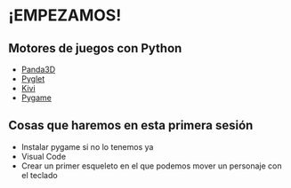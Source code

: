 # ¡EMPEZAMOS!

## Motores de juegos con Python

- [Panda3D](https://www.panda3d.org/features/)
- [Pyglet](http://pyglet.org/)
- [Kivi](https://kivy.org/)
- [Pygame](https://www.pygame.org/)

## Cosas que haremos en esta primera sesión

- Instalar pygame si no lo tenemos ya
- Visual Code
- Crear un primer esqueleto en el que podemos mover un personaje con el teclado